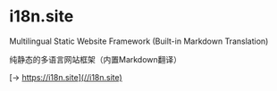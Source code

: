 # i18n.site

Multilingual Static Website Framework (Built-in Markdown Translation)

纯静态的多语言网站框架（内置Markdown翻译）

[→ https://i18n.site](//i18n.site)
